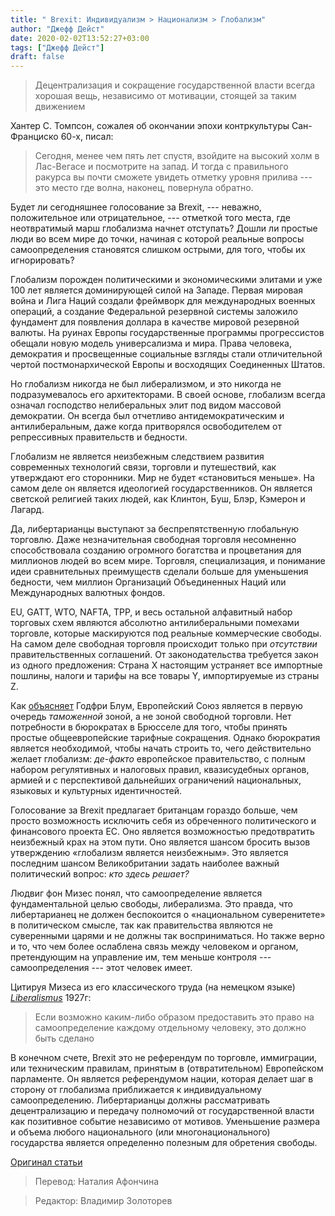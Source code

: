 ```yaml
---
title: " Brexit: Индивидуализм > Национализм > Глобализм"
author: "Джефф Дейст"
date: 2020-02-02T13:52:27+03:00
tags: ["Джефф Дейст"]
draft: false
---
```


> Децентрализация и сокращение государственной власти всегда хорошая вещь, независимо от мотивации, стоящей за таким движением

Хантер С. Томпсон, сожалея об окончании эпохи контркультуры Сан-Франциско 60-х, писал:

> Сегодня, менее чем пять лет спустя, взойдите на  высокий холм в Лас-Вегасе и посмотрите на запад. И тогда с правильного ракурса вы почти сможете увидеть отметку уровня прилива  --- это место где волна, наконец, повернула обратно.

Будет ли сегодняшнее голосование за Brexit, --- неважно, положительное или отрицательное, --- отметкой того места, где неотвратимый марш глобализма начнет отступать? Дошли ли простые люди во всем мире до точки, начиная с которой реальные вопросы самоопределения становятся слишком острыми, для того, чтобы их игнорировать?

Глобализм порожден политическими и экономическими элитами и уже 100 лет является доминирующей силой на Западе. Первая мировая война и Лига Наций создали фреймворк для международных военных операций, а создание Федеральной резервной системы заложило фундамент для появления доллара в качестве мировой резервной валюты. На руинах Европы  государственные программы прогрессистов обещали новую модель универсализма и мира. Права человека, демократия и просвещенные социальные взгляды стали отличительной чертой  постмонархической Европы и восходящих Соединенных Штатов.

Но глобализм никогда не был либерализмом, и это никогда не подразумевалось его архитекторами. В своей основе, глобализм всегда означал господство нелиберальных элит под видом массовой демократии. Он всегда был отчетливо антидемократическим и антилиберальным, даже когда притворялся освободителем от репрессивных правительств и бедности.

Глобализм не является неизбежным следствием развития современных технологий связи, торговли и путешествий, как утверждают его сторонники. Мир не будет «становиться меньше». На самом деле он является идеологией государственников. Он является светской религией таких людей, как Клинтон, Буш, Блэр, Кэмерон и Лагард.

Да, либертарианцы выступают за беспрепятственную глобальную торговлю. Даже незначительная свободная торговля несомненно способствовала созданию огромного богатства и процветания для миллионов людей во всем мире. Торговля, специализация, и понимание идеи сравнительных преимуществ сделали больше для уменьшения бедности, чем миллион Организаций Объединенных Наций или Международных валютных фондов.

ЕU, GATT, WTO, NAFTA, TPP, и весь остальной алфавитный набор  торговых схем являются абсолютно антилиберальными помехами торговле, которые маскируются под реальные коммерческие свободы. На самом деле свободная торговля происходит только при _отсутствии_ правительственных соглашений. От законодательства требуется закон из одного предложения: Страна X настоящим устраняет все импортные пошлины, налоги и тарифы на все товары Y, импортируемые из страны Z.

Как [объясняет](https://mises.org/blog/godfrey-bloom-brexit) Годфри Блум, Европейский Союз является в первую очередь _таможенной_ зоной, а не зоной свободной торговли. Нет потребности в бюрократах в Брюсселе для того, чтобы принять простые общеевропейские тарифные сокращения. Однако бюрократия является необходимой, чтобы начать строить то, чего действительно желает глобализм: _де-факто_ европейское правительство, с полным набором регулятивных и налоговых правил, квазисудебных органов, армией и с перспективой дальнейших ограничений  национальных, языковых и культурных идентичностей.

Голосование за Brexit предлагает британцам гораздо больше, чем просто возможность исключить себя из обреченного политического и финансового проекта ЕС. Оно является возможностью предотвратить неизбежный крах на этом пути. Оно является шансом бросить вызов утверждению «глобализм является неизбежным». Это является последним шансом Великобритании задать наиболее важный политический вопрос: _кто здесь решает?_

Людвиг фон Мизес понял, что самоопределение является фундаментальной целью свободы, либерализма. Это правда, что либертарианец не должен беспокоится о «национальном суверенитете» в политическом смысле, так как правительства являются не суверенными царями и не должны так восприниматься. Но также верно и то, что чем более ослаблена связь между человеком и органом, претендующим на управление им, тем меньше контроля --- самоопределения --- этот человек имеет.

Цитируя Мизеса из его классического труда (на немецком языке) [_Liberalismus_](https://mises.org/library/liberalism-classical-tradition/html/p/14) 1927г:

> Если возможно каким-либо образом предоставить это право на самоопределение каждому отдельному человеку, это должно быть сделано

В конечном счете, Brexit это не референдум по торговле, иммиграции, или техническим правилам, принятым в (отвратительном) Европейском парламенте. Он является референдумом нации, которая делает шаг в сторону от глобализма приближается к индивидуальному самоопределению. Либертарианцы должны рассматривать децентрализацию и передачу полномочий от государственной власти как позитивное событие независимо от мотивов. Уменьшение размера и объема любого национального (или многонационального) государства является определенно полезным для обретения свободы.

[Оригинал статьи](https://mises.org/wire/brexit-individualism-nationalism-globalism)

> Перевод: Наталия Афончина

> Редактор: Владимир Золоторев
